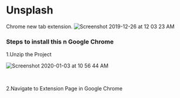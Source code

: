 # Unsplash
Chrome new tab extension.
![Screenshot 2019-12-26 at 12 03 23 AM](https://user-images.githubusercontent.com/52311969/71707731-f2bcc280-2e11-11ea-92ef-6b2264458378.png)


<h3>Steps to install this n Google Chrome</h3>

1.Unzip the Project

![Screenshot 2020-01-03 at 10 56 44 AM](https://user-images.githubusercontent.com/52311969/71708480-bd1ad800-2e17-11ea-8494-1efd43677cc4.png)


<br>

2.Navigate to Extension Page in Google Chrome
